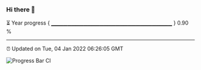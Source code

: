 ### Hi there 👋

⏳ Year progress { ▁▁▁▁▁▁▁▁▁▁▁▁▁▁▁▁▁▁▁▁▁▁▁▁▁▁▁▁▁▁ } 0.90 %

---

⏰ Updated on Tue, 04 Jan 2022 06:26:05 GMT

![Progress Bar CI](https://github.com/ZhaoGui/ZhaoGui/workflows/Progress%20Bar%20CI/badge.svg)

